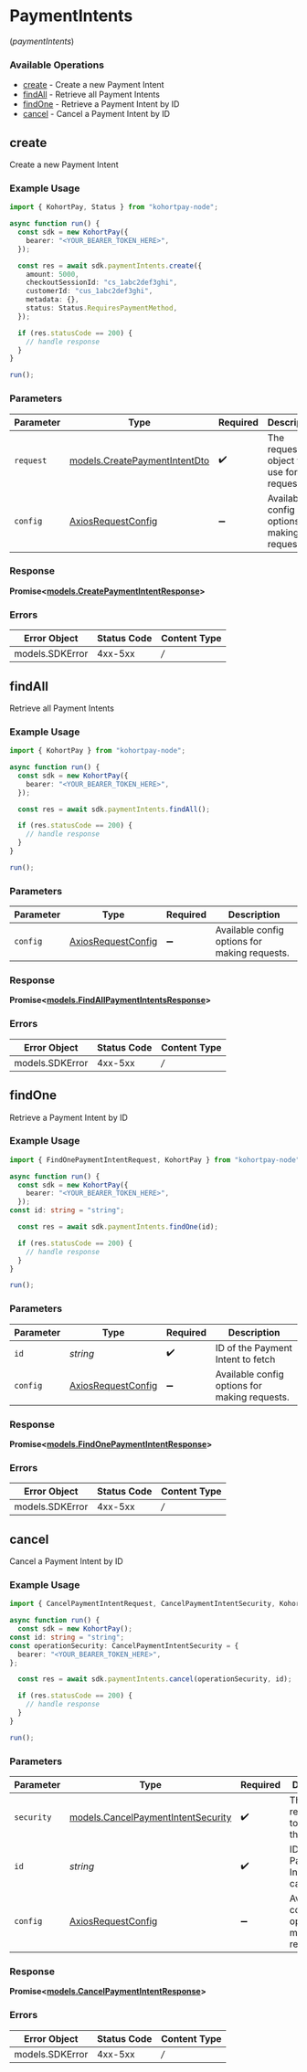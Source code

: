 # PaymentIntents
(*paymentIntents*)

### Available Operations

* [create](#create) - Create a new Payment Intent
* [findAll](#findall) - Retrieve all Payment Intents
* [findOne](#findone) - Retrieve a Payment Intent by ID
* [cancel](#cancel) - Cancel a Payment Intent by ID

## create

Create a new Payment Intent

### Example Usage

```typescript
import { KohortPay, Status } from "kohortpay-node";

async function run() {
  const sdk = new KohortPay({
    bearer: "<YOUR_BEARER_TOKEN_HERE>",
  });

  const res = await sdk.paymentIntents.create({
    amount: 5000,
    checkoutSessionId: "cs_1abc2def3ghi",
    customerId: "cus_1abc2def3ghi",
    metadata: {},
    status: Status.RequiresPaymentMethod,
  });

  if (res.statusCode == 200) {
    // handle response
  }
}

run();
```

### Parameters

| Parameter                                                               | Type                                                                    | Required                                                                | Description                                                             |
| ----------------------------------------------------------------------- | ----------------------------------------------------------------------- | ----------------------------------------------------------------------- | ----------------------------------------------------------------------- |
| `request`                                                               | [models.CreatePaymentIntentDto](../../models/createpaymentintentdto.md) | :heavy_check_mark:                                                      | The request object to use for the request.                              |
| `config`                                                                | [AxiosRequestConfig](https://axios-http.com/docs/req_config)            | :heavy_minus_sign:                                                      | Available config options for making requests.                           |


### Response

**Promise<[models.CreatePaymentIntentResponse](../../models/createpaymentintentresponse.md)>**
### Errors

| Error Object    | Status Code     | Content Type    |
| --------------- | --------------- | --------------- |
| models.SDKError | 4xx-5xx         | */*             |

## findAll

Retrieve all Payment Intents

### Example Usage

```typescript
import { KohortPay } from "kohortpay-node";

async function run() {
  const sdk = new KohortPay({
    bearer: "<YOUR_BEARER_TOKEN_HERE>",
  });

  const res = await sdk.paymentIntents.findAll();

  if (res.statusCode == 200) {
    // handle response
  }
}

run();
```

### Parameters

| Parameter                                                    | Type                                                         | Required                                                     | Description                                                  |
| ------------------------------------------------------------ | ------------------------------------------------------------ | ------------------------------------------------------------ | ------------------------------------------------------------ |
| `config`                                                     | [AxiosRequestConfig](https://axios-http.com/docs/req_config) | :heavy_minus_sign:                                           | Available config options for making requests.                |


### Response

**Promise<[models.FindAllPaymentIntentsResponse](../../models/findallpaymentintentsresponse.md)>**
### Errors

| Error Object    | Status Code     | Content Type    |
| --------------- | --------------- | --------------- |
| models.SDKError | 4xx-5xx         | */*             |

## findOne

Retrieve a Payment Intent by ID

### Example Usage

```typescript
import { FindOnePaymentIntentRequest, KohortPay } from "kohortpay-node";

async function run() {
  const sdk = new KohortPay({
    bearer: "<YOUR_BEARER_TOKEN_HERE>",
  });
const id: string = "string";

  const res = await sdk.paymentIntents.findOne(id);

  if (res.statusCode == 200) {
    // handle response
  }
}

run();
```

### Parameters

| Parameter                                                    | Type                                                         | Required                                                     | Description                                                  |
| ------------------------------------------------------------ | ------------------------------------------------------------ | ------------------------------------------------------------ | ------------------------------------------------------------ |
| `id`                                                         | *string*                                                     | :heavy_check_mark:                                           | ID of the Payment Intent to fetch                            |
| `config`                                                     | [AxiosRequestConfig](https://axios-http.com/docs/req_config) | :heavy_minus_sign:                                           | Available config options for making requests.                |


### Response

**Promise<[models.FindOnePaymentIntentResponse](../../models/findonepaymentintentresponse.md)>**
### Errors

| Error Object    | Status Code     | Content Type    |
| --------------- | --------------- | --------------- |
| models.SDKError | 4xx-5xx         | */*             |

## cancel

Cancel a Payment Intent by ID

### Example Usage

```typescript
import { CancelPaymentIntentRequest, CancelPaymentIntentSecurity, KohortPay } from "kohortpay-node";

async function run() {
  const sdk = new KohortPay();
const id: string = "string";
const operationSecurity: CancelPaymentIntentSecurity = {
  bearer: "<YOUR_BEARER_TOKEN_HERE>",
};

  const res = await sdk.paymentIntents.cancel(operationSecurity, id);

  if (res.statusCode == 200) {
    // handle response
  }
}

run();
```

### Parameters

| Parameter                                                                         | Type                                                                              | Required                                                                          | Description                                                                       |
| --------------------------------------------------------------------------------- | --------------------------------------------------------------------------------- | --------------------------------------------------------------------------------- | --------------------------------------------------------------------------------- |
| `security`                                                                        | [models.CancelPaymentIntentSecurity](../../models/cancelpaymentintentsecurity.md) | :heavy_check_mark:                                                                | The security requirements to use for the request.                                 |
| `id`                                                                              | *string*                                                                          | :heavy_check_mark:                                                                | ID of the Payment Intent to cancel                                                |
| `config`                                                                          | [AxiosRequestConfig](https://axios-http.com/docs/req_config)                      | :heavy_minus_sign:                                                                | Available config options for making requests.                                     |


### Response

**Promise<[models.CancelPaymentIntentResponse](../../models/cancelpaymentintentresponse.md)>**
### Errors

| Error Object    | Status Code     | Content Type    |
| --------------- | --------------- | --------------- |
| models.SDKError | 4xx-5xx         | */*             |
